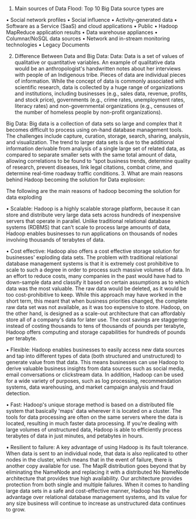 1.	Main sources of Data Flood:
Top 10 Big Data source types are

•	Social network profiles
•	Social influence
•	Activity-generated data
•	Software as a Service (SaaS) and cloud applications
•	 Public
•	Hadoop MapReduce application results
•	Data warehouse appliances
•	Columnar/NoSQL data sources
•	Network and in-stream monitoring technologies
•	Legacy Documents


2.	Difference Between Data and Big Data: 
Data: Data is a set of values of qualitative or quantitative variables. An example of qualitative data would be an anthropologist's handwritten notes about her interviews with people of an Indigenous tribe. Pieces of data are individual pieces of information. While the concept of data is commonly associated with scientific research, data is collected by a huge range of organizations and institutions, including businesses (e.g., sales data, revenue, profits, and stock price), governments (e.g., crime rates, unemployment rates, literacy rates) and non-governmental organizations (e.g., censuses of the number of homeless people by non-profit organizations).

Big Data: 
Big data is a collection of data sets so large and complex that it becomes difficult to process using on-hand database management tools. The challenges include capture, curation, storage, search, sharing, analysis, and visualization. The trend to larger data sets is due to the additional information derivable from analysis of a single large set of related data, as compared to separate smaller sets with the same total amount of data, allowing correlations to be found to “spot business trends, determine quality of research, prevent diseases, link legal citations, combat crime, and determine real-time roadway traffic conditions.
3.	What are main reasons behind Hadoop becoming the solution for Data explosion: 

The following are the main reasons of hadoop becoming the solution for data exploding 

•	Scalable: Hadoop is a highly scalable storage platform, because it can store and distribute very large data sets across hundreds of inexpensive servers that operate in parallel. Unlike traditional relational database systems (RDBMS) that can't scale to process large amounts of data, Hadoop enables businesses to run applications on thousands of nodes involving thousands of terabytes of data.

•	Cost effective: Hadoop also offers a cost effective storage solution for businesses' exploding data sets. The problem with traditional relational database management systems is that it is extremely cost prohibitive to scale to such a degree in order to process such massive volumes of data. In an effort to reduce costs, many companies in the past would have had to down-sample data and classify it based on certain assumptions as to which data was the most valuable. The raw data would be deleted, as it would be too cost-prohibitive to keep. While this approach may have worked in the short term, this meant that when business priorities changed, the complete raw data set was not available, as it was too expensive to store. Hadoop, on the other hand, is designed as a scale-out architecture that can affordably store all of a company's data for later use. The cost savings are staggering: instead of costing thousands to tens of thousands of pounds per terabyte, Hadoop offers computing and storage capabilities for hundreds of pounds per terabyte.


•	Flexible: Hadoop enables businesses to easily access new data sources and tap into different types of data (both structured and unstructured) to generate value from that data. This means businesses can use Hadoop to derive valuable business insights from data sources such as social media, email conversations or clickstream data. In addition, Hadoop can be used for a wide variety of purposes, such as log processing, recommendation systems, data warehousing, and market campaign analysis and fraud detection.

•	Fast: Hadoop's unique storage method is based on a distributed file system that basically 'maps' data wherever it is located on a cluster. The tools for data processing are often on the same servers where the data is located, resulting in much faster data processing. If you're dealing with large volumes of unstructured data, Hadoop is able to efficiently process terabytes of data in just minutes, and petabytes in hours.


•	Resilient to failure: A key advantage of using Hadoop is its fault tolerance. When data is sent to an individual node, that data is also replicated to other nodes in the cluster, which means that in the event of failure, there is another copy available for use.
The MapR distribution goes beyond that by eliminating the NameNode and replacing it with a distributed No NameNode architecture that provides true high availability. Our architecture provides protection from both single and multiple failures.
When it comes to handling large data sets in a safe and cost-effective manner, Hadoop has the advantage over relational database management systems, and its value for any size business will continue to increase as unstructured data continues to grow.


